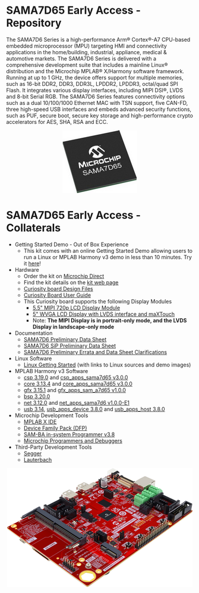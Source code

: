 # SAMA7D65 Early Access - Repository

The SAMA7D6 Series is a high-performance Arm® Cortex®-A7 CPU-based embedded microprocessor (MPU) targeting HMI and connectivity applications in the home/building, industrial, appliance, medical & automotive markets.
The SAMA7D6 Series is delivered with a comprehensive development suite that includes a mainline Linux® distribution and the Microchip MPLAB® X/Harmony software framework.
Running at up to 1 GHz, the device offers support for multiple memories, such as 16-bit DDR2, DDR3, DDR3L, LPDDR2, LPDDR3, octal/quad SPI Flash. It integrates various display interfaces, including MIPI DSI®, LVDS and 8-bit Serial RGB.
The SAMA7D6 Series features connectivity options such as a dual 10/100/1000 Ethernet MAC with TSN support, five CAN-FD, three high-speed USB interfaces and embeds advanced security functions, such as PUF, secure boot, secure key storage and high-performance crypto accelerators for AES, SHA, RSA and ECC.

<p align="center"><img src="SAMA7D65.jpg" /></p>

# SAMA7D65 Early Access - Collaterals
* Getting Started Demo - Out of Box Experience
  * This kit comes with an online Getting Started Demo allowing users to run a Linux or MPLAB Harmony v3 demo in less than 10 minutes. Try it [here](https://developerhelp.microchip.com/xwiki/bin/view/software-tools/32-bit-kits/sama7d65-ea-curiosity/)!
* Hardware
  * Order the kit on [Microchip Direct](https://www.microchipdirect.com/dev-tools/EA89C15A)
  * Find the kit details on the [kit web page](https://www.microchip.com/en-us/development-tool/EA89C15A)
  * [Curiosity board Design Files](Hardware/)
  * [Curiosity Board User Guide](Hardware/)
  * This Curiosity board supports the following Display Modules
    * [5.5" MIPI 720p LCD Display Module](https://www.microchip.com/en-us/development-tool/AC40T08A)
	* [5" WVGA LCD Display with LVDS interface and maXTouch](https://www.microchip.com/en-us/development-tool/AC69T88A)
	* Note: __The MIPI Display is in portrait-only mode, and the LVDS Display in landscape-only mode__
* Documentation
  * [SAMA7D6 Preliminary Data Sheet](Documentation/)
  * [SAMA7D6 SiP Preliminary Data Sheet](Documentation/)
  * [SAMA7D6 Preliminary Errata and Data Sheet Clarifications](Documentation/)
* Linux Software
  * [Linux Getting Started](Linux/)  (with links to Linux sources and demo images)
* MPLAB Harmony v3 Software
  * [csp 3.19.0](https://github.com/Microchip-MPLAB-Harmony/csp) and [csp_apps_sama7d65 v3.0.0](https://github.com/Microchip-MPLAB-Harmony/csp_apps_sama7d65)
  * [core 3.13.4](https://github.com/Microchip-MPLAB-Harmony/core) and [core_apps_sama7d65 v3.0.0](https://github.com/Microchip-MPLAB-Harmony/core_apps_sama7d65)
  * [gfx 3.15.1](https://github.com/Microchip-MPLAB-Harmony/gfx) and [gfx_apps_sam_a7d65 v1.0.0](https://github.com/Microchip-MPLAB-Harmony/gfx_apps_sam_a7d65)
  * [bsp 3.20.0](https://github.com/Microchip-MPLAB-Harmony/bsp)
  * [net 3.12.0](https://github.com/Microchip-MPLAB-Harmony/net) and [net_apps_sama7d6 v1.0.0-E1](https://github.com/Microchip-MPLAB-Harmony/net_apps_sama7d6)
  * [usb 3.14](https://github.com/Microchip-MPLAB-Harmony/usb), [usb_apps_device 3.8.0](https://github.com/Microchip-MPLAB-Harmony/usb_apps_device) and [usb_apps_host 3.8.0](https://github.com/Microchip-MPLAB-Harmony/usb_apps_host)
* Microchip Development Tools
  * [MPLAB X IDE](https://www.microchip.com/en-us/tools-resources/develop/mplab-x-ide)
  * [Device Family Pack (DFP)](https://packs.download.microchip.com/#collapse-Microchip-SAMA7D65-DFP-pdsc)
  * [SAM-BA in-system Programmer v3.8](https://www.microchip.com/en-us/development-tool/SAM-BA-IN-SYSTEM-PROGRAMMER)
  * [Microchip Programmers and Debuggers](https://www.microchip.com/en-us/tools-resources/debug/programmers-debuggers)
* Third-Party Development Tools
  * [Segger](https://www.segger.com/supported-devices/microchip/atsama7)
  * [Lauterbach](https://www.lauterbach.com/supported-platforms/chips/atsama7d65)


 <p align="center"><img src="SAMA7D65_Curiosity_board_rev2.png" /></p>